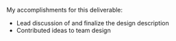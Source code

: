 My accomplishments for this deliverable:
- Lead discussion of and finalize the design description
- Contributed ideas to team design

